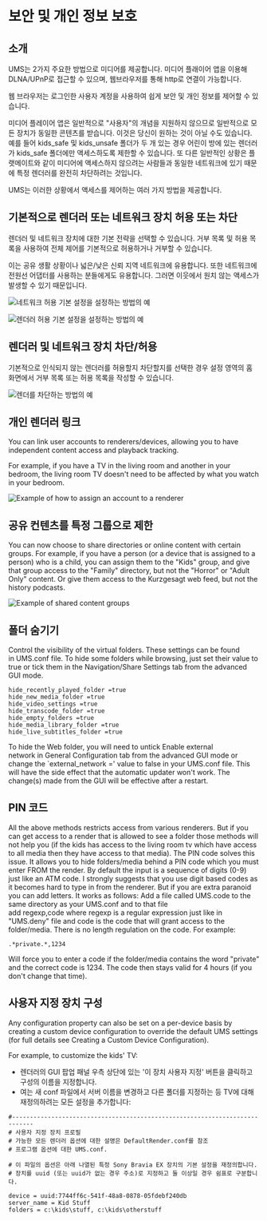 # 보안 및 개인 정보 보호

## 소개

UMS는 2가지 주요한 방법으로 미디어를 제공합니다. 미디어 플래이어 앱을 이용해 DLNA/UPnP로 접근할 수 있으며, 웹브라우저를 통해 http로 연결이 가능합니다.

웹 브라우저는 로그인한 사용자 계정을 사용하여 쉽게 보안 및 개인 정보를 제어할 수 있습니다.

미디어 플레이어 앱은 일반적으로 "사용자"의 개념을 지원하지 않으므로 일반적으로 모든 장치가 동일한 콘텐츠를 받습니다. 이것은 당신이 원하는 것이 아닐 수도 있습니다. 예를 들어 kids_safe 및 kids_unsafe 폴더가 두 개 있는 경우 어린이 방에 있는 렌더러가 kids_safe 폴더에만 액세스하도록 제한할 수 있습니다. 또 다른 일반적인 상황은 플랫메이트와 같이 미디어에 액세스하지 않으려는 사람들과 동일한 네트워크에 있기 때문에 특정 렌더러를 완전히 차단하려는 것입니다.

UMS는 이러한 상황에서 액세스를 제어하는 여러 가지 방법을 제공합니다.

## 기본적으로 렌더러 또는 네트워크 장치 허용 또는 차단
렌더러 및 네트워크 장치에 대한 기본 전략을 선택할 수 있습니다. 거부 목록 및 허용 목록을 사용하여 전체 제어를 기본적으로 허용하거나 거부할 수 있습니다.

이는 공유 생활 상황이나 넓은/낮은 신뢰 지역 네트워크에 유용합니다. 또한 네트워크에 전원선 어댑터를 사용하는 분들에게도 유용합니다. 그러면 이웃에서 원치 않는 액세스가 발생할 수 있기 때문입니다.

![네트워크 허용 기본 설정을 설정하는 방법의 예](@site/docs/img/whats-new-in-v14-network-allowblock-preference.png)

![렌더러 허용 기본 설정을 설정하는 방법의 예](@site/docs/img/whats-new-in-v14-renderer-allow-preference.png)

## 렌더러 및 네트워크 장치 차단/허용

기본적으로 인식되지 않는 렌더러를 허용할지 차단할지를 선택한 경우 설정 영역의 홈 화면에서 거부 목록 또는 허용 목록을 작성할 수 있습니다.

![렌더를 차단하는 방법의 예](@site/docs/img/whats-new-in-v14-block-renderer.png)

## 개인 렌더러 링크

You can link user accounts to renderers/devices, allowing you to have independent content access and playback tracking.

For example, if you have a TV in the living room and another in your bedroom, the living room TV doesn't need to be affected by what you watch in your bedroom.

![Example of how to assign an account to a renderer](@site/docs/img/whats-new-in-v14-assign-account-to-renderer.png)

## 공유 컨텐츠를 특정 그룹으로 제한

You can now choose to share directories or online content with certain groups. For example, if you have a person (or a device that is assigned to a person) who is a child, you can assign them to the "Kids" group, and give that group access to the "Family" directory, but not the "Horror" or "Adult Only" content. Or give them access to the Kurzgesagt web feed, but not the history podcasts.

![Example of shared content groups](@site/docs/img/whats-new-in-v14-shared-content-group.png)

## 폴더 숨기기

Control the visibility of the virtual folders. These settings can be found in UMS.conf file. To hide some folders while browsing, just set their value to true or tick them in the Navigation/Share Settings tab from the advanced GUI mode.

```
hide_recently_played_folder =true
hide_new_media_folder =true
hide_video_settings =true
hide_transcode_folder =true
hide_empty_folders =true
hide_media_library_folder =true
hide_live_subtitles_folder =true
```

To hide the Web folder, you will need to untick Enable external network in General Configuration tab from the advanced GUI mode or change the `external_network =' value to false in your UMS.conf file. This will have the side effect that the automatic updater won't work. The change(s) made from the GUI will be effective after a restart.

## PIN 코드

All the above methods restricts access from various renderers. But if you can get access to a render that is allowed to see a folder those methods will not help you (if the kids has access to the living room tv which have access to all media then they have access to that media). The PIN code solves this issue. It allows you to hide folders/media behind a PIN code which you must enter FROM the render. By default the input is a sequence of digits (0-9) just like an ATM code. I strongly suggests that you use digit based codes as it becomes hard to type in from the renderer. But if you are extra paranoid you can add letters. It works as follows: Add a file called UMS.code to the same directory as your UMS.conf and to that file add regexp,code where regexp is a regular expression just like in "UMS.deny" file and code is the code that will grant access to the folder/media. There is no length regulation on the code. For example:
```
.*private.*,1234
```

Will force you to enter a code if the folder/media contains the word "private" and the correct code is 1234. The code then stays valid for 4 hours (if you don't change that time).

## 사용자 지정 장치 구성

Any configuration property can also be set on a per-device basis by creating a custom device configuration to override the default UMS settings (for full details see Creating a Custom Device Configuration).

For example, to customize the kids' TV:
- 렌더러의 GUI 팝업 패널 우측 상단에 있는 '이 장치 사용자 지정' 버튼을 클릭하고 구성의 이름을 지정합니다.
- 여는 새 conf 파일에서 서버 이름을 변경하고 다른 폴더를 지정하는 등 TV에 대해 재정의하려는 모든 설정을 추가합니다:
```
#----------------------------------------------------------------------------
# 사용자 지정 장치 프로필
# 가능한 모든 렌더러 옵션에 대한 설명은 DefaultRender.conf를 참조
# 프로그램 옵션에 대한 UMS.conf.

# 이 파일의 옵션은 아래 나열된 특정 Sony Bravia EX 장치의 기본 설정을 재정의합니다.
# 장치를 uuid (또는 uuid가 없는 경우 주소)로 지정하고 둘 이상일 경우 쉼표로 구분합니다.

device = uuid:7744ff6c-541f-48a8-0878-05fdebf240db
server_name = Kid Stuff
folders = c:\kids\stuff, c:\kids\otherstuff
```

